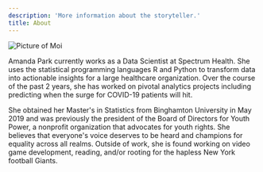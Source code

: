 ```yaml
---
description: 'More information about the storyteller.'
title: About
---
```


![Picture of Moi](/images/altheadshot.jpeg)

Amanda Park currently works as a Data Scientist at Spectrum Health. She uses the statistical programming languages R and Python to transform data into actionable insights for a large healthcare organization. Over the course of the past 2 years, she has worked on pivotal analytics projects including predicting when the surge for COVID-19 patients will hit.

She obtained her Master's in Statistics from Binghamton University in May 2019 and was previously the president of the Board of Directors for Youth Power, a nonprofit organization that advocates for youth rights. She believes that everyone's voice deserves to be heard and champions for equality across all realms. Outside of work, she is found working on video game development, reading, and/or rooting for the hapless New York football Giants.
